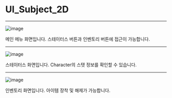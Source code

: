 # UI_Subject_2D

---

![image](https://github.com/user-attachments/assets/859c1cc7-4b68-4614-876a-cce42cb0267a)

메인 메뉴 화면입니다. 스테이터스 버튼과 인벤토리 버튼에 접근이 가능합니다.

---

![image](https://github.com/user-attachments/assets/abc01c41-7c27-4e6c-a047-232f274da6ce)

스테이터스 화면입니다. Character의 스탯 정보를 확인할 수 있습니다.

---

![image](https://github.com/user-attachments/assets/98dd16a1-1705-42d8-893f-202afd917f73)

인벤토리 화면입니다. 아이템 장착 및 해제가 가능합니다.
